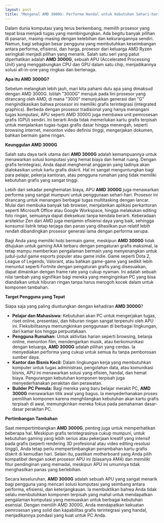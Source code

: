 ```yaml
---
layout: post
title: "Mengenal AMD 3000G: Performa Handal untuk Kebutuhan Sehari-hari dan Lebih"
---
```


Dalam dunia komputasi yang terus berkembang, memilih prosesor yang tepat bisa menjadi tugas yang membingungkan. Ada begitu banyak pilihan di pasaran, masing-masing dengan kelebihan dan kekurangannya sendiri. Namun, bagi sebagian besar pengguna yang membutuhkan keseimbangan antara performa, efisiensi, dan harga, prosesor dari keluarga AMD Ryzen seringkali menjadi pilihan yang menarik. Salah satu seri yang patut diperhatikan adalah **AMD 3000G**, sebuah APU (Accelerated Processing Unit) yang menggabungkan CPU dan GPU dalam satu chip, menjadikannya solusi all-in-one yang ringkas dan bertenaga.

**Apa itu AMD 3000G?**

Sebelum melangkah lebih jauh, mari kita pahami dulu apa yang dimaksud dengan AMD 3000G. Istilah "3000G" merujuk pada lini prosesor yang dirancang oleh AMD, di mana "3000" menunjukkan generasi dan "G" mengindikasikan bahwa prosesor ini memiliki grafis terintegrasi (integrated graphics). Berbeda dengan prosesor tradisional yang hanya menangani tugas komputasi, APU seperti AMD 3000G juga membawa unit pemrosesan grafis (GPU) sendiri. Ini berarti Anda tidak memerlukan kartu grafis terpisah untuk menjalankan tugas-tugas grafis dasar hingga menengah, seperti browsing internet, menonton video definisi tinggi, mengerjakan dokumen, bahkan bermain game ringan.

**Keunggulan AMD 3000G**

Salah satu daya tarik utama dari **AMD 3000G** adalah kemampuannya untuk menawarkan solusi komputasi yang hemat biaya dan hemat ruang. Dengan grafis terintegrasi, Anda dapat menghemat anggaran yang tadinya akan dialokasikan untuk kartu grafis diskrit. Hal ini sangat menguntungkan bagi para pelajar, pekerja kantoran, atau pengguna rumahan yang tidak memiliki kebutuhan grafis yang sangat tinggi.

Lebih dari sekadar penghematan biaya, APU **AMD 3000G** juga menawarkan performa yang sangat mumpuni untuk penggunaan sehari-hari. Prosesor ini dirancang untuk menangani berbagai tugas multitasking dengan lancar. Mulai dari membuka banyak tab browser, menjalankan aplikasi perkantoran seperti Microsoft Office atau Google Workspace, hingga melakukan editing foto ringan, semuanya dapat dieksekusi tanpa kendala berarti. Keberadaan arsitektur Zen dari AMD juga menjamin efisiensi daya yang baik, sehingga konsumsi listrik tetap terjaga dan panas yang dihasilkan pun relatif lebih rendah dibandingkan prosesor generasi lama dengan performa serupa.

Bagi Anda yang memiliki hobi bermain game, meskipun **AMD 3000G** tidak ditujukan untuk gaming AAA terbaru dengan pengaturan grafis maksimal, ia tetap mampu memberikan pengalaman bermain yang menyenangkan untuk judul-judul game esports populer atau game indie. Game seperti Dota 2, League of Legends, Valorant, atau bahkan game-game yang sedikit lebih menuntut seperti Fortnite dengan pengaturan grafis yang disesuaikan, dapat dimainkan dengan frame rate yang cukup nyaman. Ini adalah sebuah nilai tambah yang signifikan bagi mereka yang menginginkan PC yang bisa diandalkan untuk hiburan ringan tanpa harus merogoh kocek dalam untuk komponen tambahan.

**Target Pengguna yang Tepat**

Siapa saja yang paling diuntungkan dengan kehadiran **AMD 3000G**?

*   **Pelajar dan Mahasiswa:** Kebutuhan akan PC untuk mengerjakan tugas, riset online, presentasi, dan hiburan ringan sangat terpenuhi oleh APU ini. Fleksibilitasnya memungkinkan penggunaan di berbagai lingkungan, dari kamar kos hingga perpustakaan.
*   **Pengguna Rumahan:** Untuk aktivitas harian seperti browsing, belanja online, menonton film, mendengarkan musik, atau berkomunikasi dengan keluarga, **AMD 3000G** adalah pilihan yang cerdas. Ia menyediakan performa yang cukup untuk semua itu tanpa pemborosan sumber daya.
*   **Kantor dan Bisnis Kecil:** Dalam lingkungan kerja yang membutuhkan komputer untuk tugas administrasi, pengolahan data, atau komunikasi bisnis, APU ini menawarkan solusi yang efisien, handal, dan hemat biaya. Pengurangan kebutuhan komponen terpisah juga menyederhanakan perakitan dan perawatan.
*   **Builder PC Pemula:** Bagi mereka yang baru belajar merakit PC, **AMD 3000G** menawarkan titik awal yang bagus. Ia menyederhanakan proses pemilihan komponen karena menghilangkan kebutuhan akan kartu grafis terpisah di awal, memungkinkan mereka fokus pada pemahaman dasar-dasar perakitan PC.

**Pertimbangan Tambahan**

Saat mempertimbangkan **AMD 3000G**, penting juga untuk memperhatikan beberapa hal. Meskipun grafis terintegrasinya cukup mumpuni, untuk kebutuhan gaming yang lebih serius atau pekerjaan kreatif yang intensif pada grafis (seperti rendering 3D profesional atau video editing resolusi tinggi), Anda tetap perlu mempertimbangkan penambahan kartu grafis diskrit di kemudian hari. Selain itu, pastikan motherboard yang Anda pilih kompatibel dengan soket prosesor APU ini (biasanya AM4) dan memiliki fitur pendinginan yang memadai, meskipun APU ini umumnya tidak menghasilkan panas yang berlebihan.

Secara keseluruhan, **AMD 3000G** adalah sebuah APU yang sangat menarik bagi pengguna yang mencari solusi komputasi yang seimbang antara performa, efisiensi, dan keterjangkauan. Ia membuktikan bahwa Anda tidak selalu membutuhkan komponen terpisah yang mahal untuk mendapatkan pengalaman komputasi yang memuaskan untuk berbagai kebutuhan esensial. Dengan memilih AMD 3000G, Anda mendapatkan kekuatan pemrosesan yang solid dan kapabilitas grafis terintegrasi yang handal, menjadikannya pondasi yang kuat untuk PC Anda.
